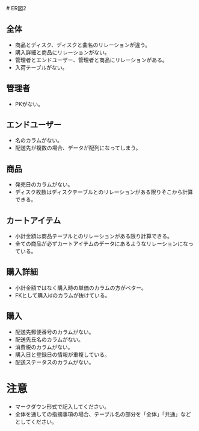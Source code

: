 ﻿﻿# ER図2## 全体- 商品とディスク、ディスクと曲名のリレーションが違う。- 購入詳細と商品にリレーションがない。- 管理者とエンドユーザー、管理者と商品にリレーションがある。- 入荷テーブルがない。## 管理者- PKがない。## エンドユーザー- 名のカラムがない。- 配送先が複数の場合、データが配列になってしまう。## 商品- 発売日のカラムがない。- ディスク枚数はディスクテーブルとのリレーションがある限りそこから計算できる。## カートアイテム- 小計金額は商品テーブルとのリレーションがある限り計算できる。- 全ての商品が必ずカートアイテムのデータにあるようなリレーションになっている。## 購入詳細- 小計金額ではなく購入時の単価のカラムの方がベター。- FKとして購入idのカラムが抜けている。## 購入- 配送先郵便番号のカラムがない。- 配送先氏名のカラムがない。- 消費税のカラムがない。- 購入日と登録日の情報が重複している。- 配送ステータスのカラムがない。# 注意* マークダウン形式で記入してください。* 全体を通しての指摘事項の場合、テーブル名の部分を「全体」「共通」などとしてください。